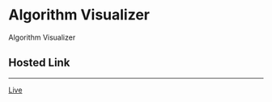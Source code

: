 <h1>Algorithm Visualizer</h1>
Algorithm Visualizer
<h2>Hosted Link</h2>
<hr>
<a href="https://lively-gnome-7de8ae.netlify.app/">Live</a>
 
 
